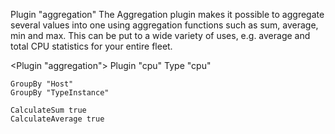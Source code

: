 Plugin "aggregation"
    The Aggregation plugin makes it possible to aggregate several values into one using aggregation functions such as sum, average, min and max.  This can be put
    to a wide variety of uses, e.g. average and total CPU statistics for your entire fleet.

<Plugin "aggregation">
  <Aggregation>
    Plugin "cpu"
    Type "cpu"

    GroupBy "Host"
    GroupBy "TypeInstance"

    CalculateSum true
    CalculateAverage true
  </Aggregation>
</Plugin>

